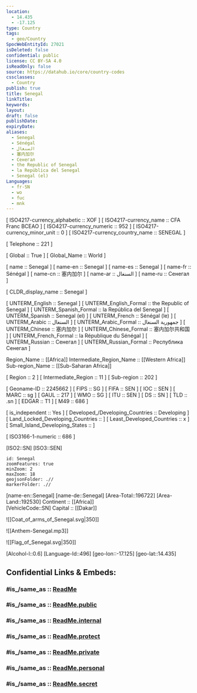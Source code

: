 ```yaml
---
location:
  - 14.435
  - -17.125
type: Country
tags:
  - geo/Country
SpocWebEntityId: 27021
isDeleted: false
confidential: public
license: CC BY-SA 4.0
isReadOnly: false
source: https://datahub.io/core/country-codes
cssclasses:
  - Country
publish: true
title: Senegal
linkTitle:
keywords:
layout:
draft: false
publishDate:
expiryDate:
aliases:
  - Senegal
  - Sénégal
  - السنغال
  - 塞内加尔
  - Сенегал
  - the Republic of Senegal
  - la República del Senegal
  - Senegal (el)
Languages:
  - fr-SN
  - wo
  - fuc
  - mnk
---
```



[	ISO4217-currency_alphabetic	 :: XOF ] 
[	ISO4217-currency_name	 :: CFA Franc BCEAO ] 
[	ISO4217-currency_numeric	 :: 952 ] 
[	ISO4217-currency_minor_unit	 :: 0 ] 
[	ISO4217-currency_country_name	 :: SENEGAL ] 

[	Telephone	 :: 221 ] 

[	Global	 :: True ] 
[	Global_Name	 :: World ] 

[	name	 :: Senegal ] 
[	name-en	 :: Senegal ] 
[	name-es	 :: Senegal ] 
[	name-fr	 :: Sénégal ] 
[	name-cn	 :: 塞内加尔 ] 
[	name-ar	 :: السنغال ] 
[	name-ru	 :: Сенегал ] 

[	CLDR_display_name	 :: Senegal ] 

[	UNTERM_English	 :: Senegal ] 
[	UNTERM_English_Formal	 :: the Republic of Senegal ] 
[	UNTERM_Spanish_Formal	 :: la República del Senegal ] 
[	UNTERM_Spanish	 :: Senegal (el) ] 
[	UNTERM_French	 :: Sénégal (le) ] 
[	UNTERM_Arabic	 :: السنغال ] 
[	UNTERM_Arabic_Formal	 :: جمهورية السنغال ] 
[	UNTERM_Chinese	 :: 塞内加尔 ] 
[	UNTERM_Chinese_Formal	 :: 塞内加尔共和国 ] 
[	UNTERM_French_Formal	 :: la République du Sénégal ] 
[	UNTERM_Russian	 :: Сенегал ] 
[	UNTERM_Russian_Formal	 :: Республика Сенегал ] 

Region_Name ::  [[Africa]] 
Intermediate_Region_Name ::  [[Western Africa]]  
Sub-region_Name ::  [[Sub-Saharan Africa]] 

[	Region	 :: 2 ] 
[	Intermediate_Region	 :: 11 ] 
[	Sub-region	 :: 202 ] 

[	Geoname-ID	 :: 2245662 ] 
[	FIPS	 :: SG ] 
[	FIFA	 :: SEN ] 
[	IOC	 :: SEN ] 
[	MARC	 :: sg ] 
[	GAUL	 :: 217 ] 
[	WMO	 :: SG ] 
[	ITU	 :: SEN ] 
[	DS	 :: SN ] 
[	TLD	 :: .sn ] 
[	EDGAR	 :: T1 ] 
[	M49	 :: 686 ] 

[	is_independent	 :: Yes ] 
[	Developed_/Developing_Countries	 :: Developing ] 
[	Land_Locked_Developing_Countries	 ::  ] 
[	Least_Developed_Countries	 :: x ] 
[	Small_Island_Developing_States	 ::  ] 

[	ISO3166-1-numeric	 :: 686 ] 



[ISO2::SN] 
[ISO3::SEN] 
```leaflet
id: Senegal
zoomFeatures: true 
minZoom: 2 
maxZoom: 18
geojsonFolder: .//
markerFolder: .//
```

[name-en::Senegal] 
[name-de::Senegal] 
[Area-Total::196722] 
[Area-Land::192530] 
Continent :: [[Africa]]  
[VehicleCode::SN] 
Capital :: [[Dakar]]  

![[Coat_of_arms_of_Senegal.svg|350]] 

![[Anthem-Senegal.mp3]] 

![[Flag_of_Senegal.svg|350]] 

[Alcohol-l::0.6] 
[Language-Id::496] 
[geo-lon::-17.125] 
[geo-lat::14.435] 


## Confidential Links & Embeds: 

### #is_/same_as :: [ReadMe](/_Standards/Earth/Continent/Africa/Africa~West/Senegal/ReadMe.md) 

### #is_/same_as :: [ReadMe.public](/_public/Earth/Continent/Africa/Africa~West/Senegal/ReadMe.public.md) 

### #is_/same_as :: [ReadMe.internal](/_internal/Earth/Continent/Africa/Africa~West/Senegal/ReadMe.internal.md) 

### #is_/same_as :: [ReadMe.protect](/_protect/Earth/Continent/Africa/Africa~West/Senegal/ReadMe.protect.md) 

### #is_/same_as :: [ReadMe.private](/_private/Earth/Continent/Africa/Africa~West/Senegal/ReadMe.private.md) 

### #is_/same_as :: [ReadMe.personal](/_personal/Earth/Continent/Africa/Africa~West/Senegal/ReadMe.personal.md) 

### #is_/same_as :: [ReadMe.secret](/_secret/Earth/Continent/Africa/Africa~West/Senegal/ReadMe.secret.md)

